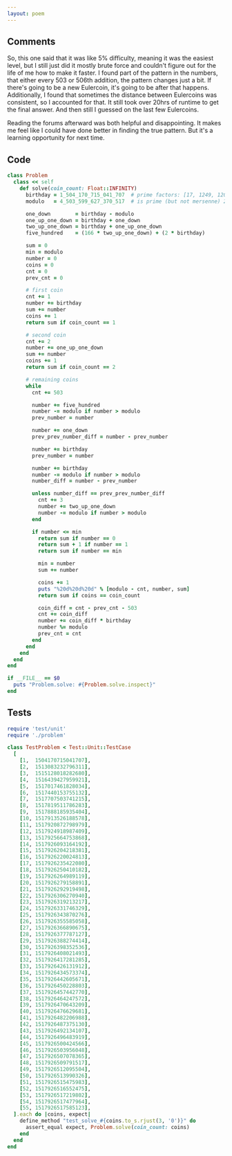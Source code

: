 ```yaml
---
layout: poem
---
```


## Comments

So, this one said that it was like 5% difficulty, meaning it was the easiest
level, but I still just did it mostly brute force and couldn't figure out for
the life of me how to make it faster.  I found part of the pattern in the
numbers, that either every 503 or 506th addition, the pattern changes just a
bit.  If there's going to be a new Eulercoin, it's going to be after that
happens.  Additionally, I found that sometimes the distance between Eulercoins
was consistent, so I accounted for that.  It still took over 20hrs of runtime
to get the final answer.  And then still I guessed on the last few Eulercoins.

Reading the forums afterward was both helpful and disappointing.  It makes me
feel like I could have done better in finding the true pattern.  But it's a
learning opportunity for next time.

## Code

```ruby
class Problem
  class << self
    def solve(coin_count: Float::INFINITY)
      birthday = 1_504_170_715_041_707  # prime factors: [17, 1249, 12043, 5882353]
      modulo   = 4_503_599_627_370_517  # is prime (but not mersenne) 2 ** 52 + 21

      one_down        = birthday - modulo
      one_up_one_down = birthday + one_down
      two_up_one_down = birthday + one_up_one_down
      five_hundred    = (166 * two_up_one_down) + (2 * birthday)

      sum = 0
      min = modulo
      number = 0
      coins = 0
      cnt = 0
      prev_cnt = 0

      # first coin
      cnt += 1
      number += birthday
      sum += number
      coins += 1
      return sum if coin_count == 1

      # second coin
      cnt += 2
      number += one_up_one_down
      sum += number
      coins += 1
      return sum if coin_count == 2

      # remaining coins
      while
        cnt += 503

        number += five_hundred
        number -= modulo if number > modulo
        prev_number = number

        number += one_down
        prev_prev_number_diff = number - prev_number

        number += birthday
        prev_number = number

        number += birthday
        number -= modulo if number > modulo
        number_diff = number - prev_number

        unless number_diff == prev_prev_number_diff
          cnt += 3
          number += two_up_one_down
          number -= modulo if number > modulo
        end

        if number <= min
          return sum if number == 0
          return sum + 1 if number == 1
          return sum if number == min

          min = number
          sum += number

          coins += 1
          puts "%20d%20d%20d" % [modulo - cnt, number, sum]
          return sum if coins == coin_count

          coin_diff = cnt - prev_cnt - 503
          cnt += coin_diff
          number += coin_diff * birthday
          number %= modulo
          prev_cnt = cnt
        end
      end
    end
  end
end

if __FILE__ == $0
  puts "Problem.solve: #{Problem.solve.inspect}"
end
```

## Tests

```ruby
require 'test/unit'
require './problem'

class TestProblem < Test::Unit::TestCase
  [
    [1,  1504170715041707],
    [2,  1513083232796311],
    [3,  1515128018282680],
    [4,  1516439427959921],
    [5,  1517017461828034],
    [6,  1517440153755132],
    [7,  1517707503741215],
    [8,  1517819511786283],
    [9,  1517888185935404],
    [10, 1517913526188578],
    [11, 1517920872798979],
    [12, 1517924918987409],
    [13, 1517925664753868],
    [14, 1517926093164192],
    [15, 1517926204218381],
    [16, 1517926220024813],
    [17, 1517926235422080],
    [18, 1517926250410182],
    [19, 1517926264989119],
    [20, 1517926279158891],
    [21, 1517926292919498],
    [22, 1517926306270940],
    [23, 1517926319213217],
    [24, 1517926331746329],
    [25, 1517926343870276],
    [26, 1517926355585058],
    [27, 1517926366890675],
    [28, 1517926377787127],
    [29, 1517926388274414],
    [30, 1517926398352536],
    [31, 1517926408021493],
    [32, 1517926417281285],
    [33, 1517926426131912],
    [34, 1517926434573374],
    [35, 1517926442605671],
    [36, 1517926450228803],
    [37, 1517926457442770],
    [38, 1517926464247572],
    [39, 1517926470643209],
    [40, 1517926476629681],
    [41, 1517926482206988],
    [42, 1517926487375130],
    [43, 1517926492134107],
    [44, 1517926496483919],
    [45, 1517926500424566],
    [46, 1517926503956048],
    [47, 1517926507078365],
    [48, 1517926509791517],
    [49, 1517926512095504],
    [50, 1517926513990326],
    [51, 1517926515475983],
    [52, 1517926516552475],
    [53, 1517926517219802],
    [54, 1517926517477964],
    [55, 1517926517585123],
  ].each do |coins, expect|
    define_method "test_solve_#{coins.to_s.rjust(3, '0')}" do
      assert_equal expect, Problem.solve(coin_count: coins)
    end
  end
end
```

